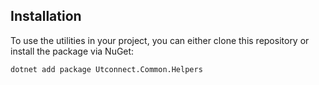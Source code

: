 ## Installation

To use the utilities in your project, you can either clone this repository or install the package via NuGet:

```bash
dotnet add package Utconnect.Common.Helpers
```

